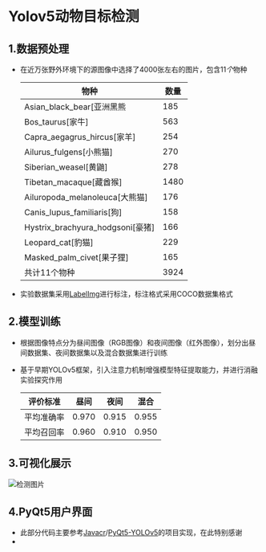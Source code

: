 # Yolov5动物目标检测

## 1.数据预处理

* 在近万张野外环境下的源图像中选择了$4000$张左右的图片，包含$11个$物种

  | **物种**                         | **数量** |
  | -------------------------------- | -------- |
  | Asian_black_bear[亚洲黑熊        | 185      |
  | Bos_taurus[家牛]                 | 563      |
  | Capra_aegagrus_hircus[家羊]      | 254      |
  | Ailurus_fulgens[小熊猫]          | 270      |
  | Siberian_weasel[黄鼬]            | 278      |
  | Tibetan_macaque[藏酋猴]          | 1480     |
  | Ailuropoda_melanoleuca[大熊猫]   | 176      |
  | Canis_lupus_familiaris[狗]       | 158      |
  | Hystrix_brachyura_hodgsoni[豪猪] | 166      |
  | Leopard_cat[豹猫]                | 229      |
  | Masked_palm_civet[果子狸]        | 165      |
  | 共计11个物种                     | 3924     |

* 实验数据集采用[LabelImg](https://github.com/heartexlabs/labelImg)进行标注，标注格式采用COCO数据集格式

## 2.模型训练

* 根据图像特点分为昼间图像（RGB图像）和夜间图像（红外图像），划分出昼间数据集、夜间数据集以及混合数据集进行训练

* 基于早期YOLOv5框架，引入注意力机制增强模型特征提取能力，并进行消融实验探究作用

  |  评价标准  | 昼间  | 夜间  | 混合  |
  | :--------: | :---: | :---: | :---: |
  | 平均准确率 | 0.970 | 0.915 | 0.955 |
  | 平均召回率 | 0.960 | 0.910 | 0.950 |

## 3.可视化展示

![检测图片](G:\u2643\chris\我的\本科毕设\毕业设计-PC\图表\检测图片.png)

## 4.PyQt5用户界面

* 此部分代码主要参考[Javacr](https://github.com/Javacr)/[PyQt5-YOLOv5](https://github.com/Javacr/PyQt5-YOLOv5)的项目实现，在此特别感谢
* 
